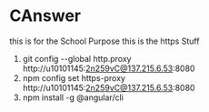 # CAnswer
this is for the School Purpose
this is the https Stuff
1) git config --global http.proxy http://u10101145:2n259vC@137.215.6.53:8080
2) npm config set https-proxy http://u10101145:2n259vC@137.215.6.53:8080
3) npm install -g @angular/cli